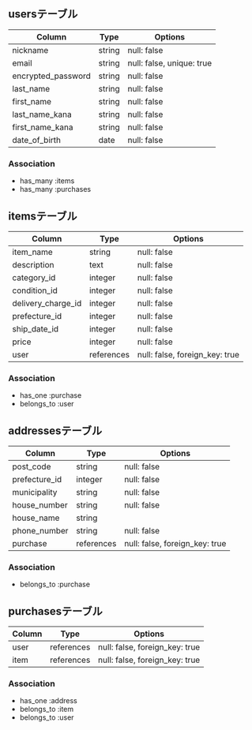 ## usersテーブル

| Column             | Type    | Options                    |
| ------------------ | ------- | -------------------------- |
| nickname           | string  | null: false                | 
| email              | string  | null: false, unique: true  | 
| encrypted_password | string  | null: false                | 
| last_name          | string  | null: false                | 
| first_name         | string  | null: false                | 
| last_name_kana     | string  | null: false                | 
| first_name_kana    | string  | null: false                |
| date_of_birth      | date    | null: false                | 

### Association
- has_many :items
- has_many :purchases


## itemsテーブル

| Column             | Type        | Options                         |
| ------------------ | ----------- | --------------------------------|
| item_name          | string      | null: false                     |
| description        | text        | null: false                     |
| category_id        | integer     | null: false                     |
| condition_id       | integer     | null: false                     |
| delivery_charge_id | integer     | null: false                     |
| prefecture_id      | integer     | null: false                     |
| ship_date_id       | integer     | null: false                     |
| price              | integer     | null: false                     |
| user               | references  | null: false, foreign_key: true  |

### Association
- has_one :purchase
- belongs_to :user

## addressesテーブル

| Column             | Type        | Options                         |
| ------------------ | ----------- | ------------------------------- |
| post_code          | string      | null: false                     |
| prefecture_id      | integer     | null: false                     |
| municipality       | string      | null: false                     |
| house_number       | string      | null: false                     |
| house_name         | string      |                                 |
| phone_number       | string      | null: false                     |
| purchase           | references  | null: false, foreign_key: true  |

### Association
- belongs_to :purchase

## purchasesテーブル

| Column      | Type        | Options                         |
| ----------- | ----------- | ------------------------------- |
| user        | references  | null: false, foreign_key: true  |
| item        | references  | null: false, foreign_key: true  |

### Association
- has_one :address
- belongs_to :item
- belongs_to :user